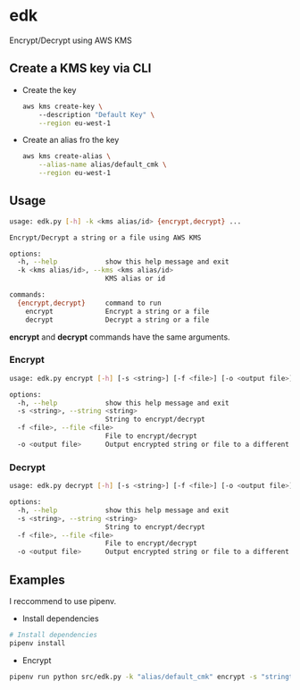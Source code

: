 # edk
Encrypt/Decrypt using AWS KMS

## Create a KMS key via CLI

* Create the key

  ```bash
  aws kms create-key \ 
      --description "Default Key" \
      --region eu-west-1
  ``` 

* Create an alias fro the key

  ```bash
  aws kms create-alias \
      --alias-name alias/default_cmk \
      --region eu-west-1
  ```

## Usage

```bash
usage: edk.py [-h] -k <kms alias/id> {encrypt,decrypt} ...

Encrypt/Decrypt a string or a file using AWS KMS

options:
  -h, --help            show this help message and exit
  -k <kms alias/id>, --kms <kms alias/id>
                        KMS alias or id

commands:
  {encrypt,decrypt}     command to run
    encrypt             Encrypt a string or a file
    decrypt             Decrypt a string or a file
```

**encrypt** and **decrypt** commands have the same arguments.

### Encrypt

```bash
usage: edk.py encrypt [-h] [-s <string>] [-f <file>] [-o <output file>]

options:
  -h, --help            show this help message and exit
  -s <string>, --string <string>
                        String to encrypt/decrypt
  -f <file>, --file <file>
                        File to encrypt/decrypt
  -o <output file>      Output encrypted string or file to a different filei (default: .encrypted)
```

### Decrypt

```bash
usage: edk.py decrypt [-h] [-s <string>] [-f <file>] [-o <output file>]

options:
  -h, --help            show this help message and exit
  -s <string>, --string <string>
                        String to encrypt/decrypt
  -f <file>, --file <file>
                        File to encrypt/decrypt
  -o <output file>      Output encrypted string or file to a different filei (default: .encrypted)
```

## Examples

I reccommend to use pipenv.

* Install dependencies
```bash
# Install dependencies
pipenv install
```

* Encrypt

```bash
pipenv run python src/edk.py -k "alias/default_cmk" encrypt -s "stringtoencrypt"
```
